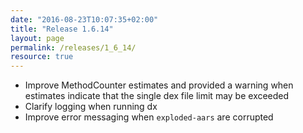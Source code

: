 ```yaml
---
date: "2016-08-23T10:07:35+02:00"
title: "Release 1.6.14"
layout: page
permalink: /releases/1_6_14/
resource: true
---
```


* Improve MethodCounter estimates and provided a warning when estimates indicate that the single dex file limit may be exceeded
* Clarify logging when running dx
* Improve error messaging when `exploded-aars` are corrupted
